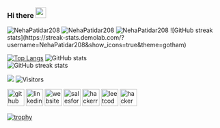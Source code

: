 ### Hi there <img src="https://media.giphy.com/media/hvRJCLFzcasrR4ia7z/giphy.gif" width="25px">
 
<img src="https://github-readme-stats.vercel.app/api/top-langs/?username=NehaPatidar208&show_icons=true&theme=gotham" alt="NehaPatidar208" />
<img src="https://github-readme-stats.vercel.app/api?username=NehaPatidar208&show_icons=true&theme=gotham" alt="NehaPatidar208" />
<img src="https://github-readme-stats.vercel.app/api/streak-stats/?username=NehaPatidar208&show_icons=true&theme=gotham" alt="NehaPatidar208" />
![GitHub streak stats](https://streak-stats.demolab.com/?username=NehaPatidar208&show_icons=true&theme=gotham)

[![Top Langs](https://github-readme-stats.vercel.app/api/top-langs/?username=nehapatidar208)](https://github.com/anuraghazra/github-readme-stats)
![GitHub stats](https://github-readme-stats.vercel.app/api?username=nehapatidar208&show_icons=true)  
![GitHub streak stats](https://streak-stats.demolab.com/?user=nehapatidar208)  

![](https://komarev.com/ghpvc/?username=NehaPatidar208&color=brightgreen)
![[Visitors](https://visitor-badge.glitch.me/badge?page_id=NehaPatidar208.NehaPatidar208)](https://github.com/NehaPatidar208)

[<img src='https://cdn.jsdelivr.net/npm/simple-icons@3.0.1/icons/github.svg' alt='github' height='40'>](https://github.com/nehapatidar208)  [<img src='https://cdn.jsdelivr.net/npm/simple-icons@3.0.1/icons/linkedin.svg' alt='linkedin' height='40'>](https://www.linkedin.com/in/neha-patidar-9307001a1/)  [<img src='https://cdn.jsdelivr.net/npm/simple-icons@3.0.1/icons/icloud.svg' alt='website' height='40'>](https://nehapatidar208.github.io/my_portfolio/)  [<img src='https://cdn.jsdelivr.net/npm/simple-icons@3.0.1/icons/salesforce.svg' alt='salesforce' height='40'>](https://www.salesforce.com/trailblazer/nehapatidar)  [<img src='https://cdn.jsdelivr.net/npm/simple-icons@3.0.1/icons/hackerrank.svg' alt='hackerrank' height='40'>](https://www.hackerrank.com/profile/nehapatidar208)  [<img src='https://cdn.jsdelivr.net/npm/simple-icons@3.0.1/icons/leetcode.svg' alt='leetcode' height='40'>](https://leetcode.com/nehapatidar208/)  [<img src='https://cdn.jsdelivr.net/npm/simple-icons@3.0.1/icons/hackerearth.svg' alt='hackerearth' height='40'>](https://www.hackerearth.com/@nehapatidar208)  

[![trophy](https://github-profile-trophy.vercel.app/?username=nehapatidar208)](https://github.com/ryo-ma/github-profile-trophy)
